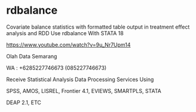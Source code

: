 # rdbalance
Covariate balance statistics with formatted table output in treatment effect analysis and RDD Use rdbalance With STATA 18

https://www.youtube.com/watch?v=9u_Nr7Upm14

Olah Data Semarang

WA : +6285227746673 (085227746673)

Receive Statistical Analysis Data Processing Services Using

SPSS, AMOS, LISREL, Frontier 4.1, EVIEWS, SMARTPLS, STATA

DEAP 2.1, ETC
